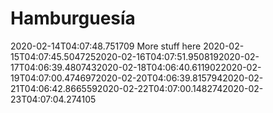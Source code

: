 # Hamburguesía

2020-02-14T04:07:48.751709
More stuff here
2020-02-15T04:07:45.5047252020-02-16T04:07:51.9508192020-02-17T04:06:39.4807432020-02-18T04:06:40.6119022020-02-19T04:07:00.4746972020-02-20T04:06:39.8157942020-02-21T04:06:42.8665592020-02-22T04:07:00.1482742020-02-23T04:07:04.274105